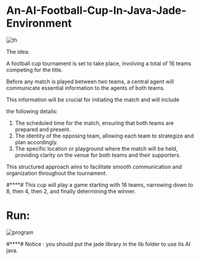 # An-AI-Football-Cup-In-Java-Jade-Environment

![th](https://github.com/user-attachments/assets/91a4f1b9-570d-4f99-a9e5-0a33e2b79497)

The idea:

A football cup tournament is set to take place, involving a total of 16 teams competing for the title. 

Before any match is played between two teams, a central agent will communicate essential information to the agents of both teams.

This information will be crucial for initiating the match and will include 

the following details:

1. The scheduled time for the match, ensuring that both teams are prepared and present.
2. The identity of the opposing team, allowing each team to strategize and plan accordingly.
3. The specific location or playground where the match will be held, providing clarity on the venue for both teams and their supporters. 

This structured approach aims to facilitate smooth communication and organization throughout the tournament.

#****# This cup will play a game starting with 16 teams, narrowing down to 8, then 4, then 2, and finally determining the winner.

# Run:



![program](https://github.com/user-attachments/assets/999d7e26-002c-4d9d-a0f1-cb7ba7cc087b)



#****# Notice : you should put the jade library in the lib folder to use its AI java.

